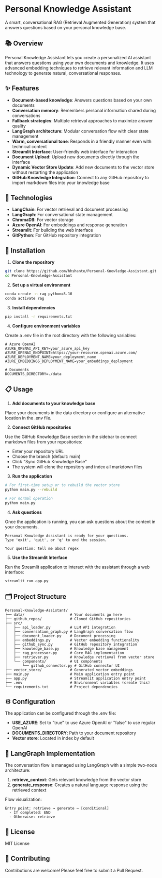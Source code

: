 
# Personal Knowledge Assistant

A smart, conversational RAG (Retrieval Augmented Generation) system that answers questions based on your personal knowledge base.

## 📚 Overview

Personal Knowledge Assistant lets you create a personalized AI assistant that answers questions using your own documents and knowledge. It uses advanced embedding techniques to retrieve relevant information and LLM technology to generate natural, conversational responses.

## ✨ Features

- **Document-based knowledge**: Answers questions based on your own documents
- **Conversation memory**: Remembers personal information shared during conversations
- **Fallback strategies**: Multiple retrieval approaches to maximize answer quality
- **LangGraph architecture**: Modular conversation flow with clear state management
- **Warm, conversational tone**: Responds in a friendly manner even with technical content
- **Streamlit Interface**: User-friendly web interface for interaction
- **Document Upload**: Upload new documents directly through the interface
- **Dynamic Vector Store Update**: Add new documents to the vector store without restarting the application
- **GitHub Knowledge Integration**: Connect to any GitHub repository to import markdown files into your knowledge base

## 🔧 Technologies

- **LangChain**: For vector retrieval and document processing
- **LangGraph**: For conversational state management
- **ChromaDB**: For vector storage
- **Azure OpenAI**: For embeddings and response generation
- **Streamlit**: For building the web interface
- **GitPython**: For GitHub repository integration

## 🚀 Installation

1. **Clone the repository**

```bash
git clone https://github.com/hhshanto/Personal-Knowledge-Assistant.git
cd Personal-Knowledge-Assistant
```

2. **Set up a virtual environment**

```bash
conda create -n rag python=3.10
conda activate rag
```

3. **Install dependencies**

```bash
pip install -r requirements.txt
```

4. **Configure environment variables**

Create a .env file in the root directory with the following variables:

```
# Azure OpenAI
AZURE_OPENAI_API_KEY=your_azure_api_key
AZURE_OPENAI_ENDPOINT=https://your-resource.openai.azure.com/
AZURE_DEPLOYMENT_NAME=your_deployment_name
AZURE_EMBEDDINGS_DEPLOYMENT_NAME=your_embeddings_deployment

# Documents
DOCUMENTS_DIRECTORY=./data
```

## 📋 Usage

1. **Add documents to your knowledge base**

Place your documents in the data directory or configure an alternative location in the .env file.

2. **Connect GitHub repositories**

Use the GitHub Knowledge Base section in the sidebar to connect markdown files from your repositories:
   - Enter your repository URL
   - Choose the branch (default: main)
   - Click "Sync GitHub Knowledge Base"
   - The system will clone the repository and index all markdown files

3. **Run the application**

```bash
# For first-time setup or to rebuild the vector store
python main.py --rebuild

# For normal operation
python main.py
```

4. **Ask questions**

Once the application is running, you can ask questions about the content in your documents.

```
Personal Knowledge Assistant is ready for your questions.
Type 'exit', 'quit', or 'q' to end the session.

Your question: tell me about regex
```

5. **Use the Streamlit Interface**

Run the Streamlit application to interact with the assistant through a web interface:

```bash
streamlit run app.py
```

## 🗂️ Project Structure

```
Personal-Knowledge-Assistant/
├── data/                     # Your documents go here
├── github_repos/             # Cloned GitHub repositories
├── src/
│   ├── api_loader.py         # LLM API integration
│   ├── conversation_graph.py # LangGraph conversation flow
│   ├── document_loader.py    # Document processing
│   ├── embeddings.py         # Vector embedding functionality
│   ├── github_sync.py        # GitHub repository integration
│   ├── knowledge_base.py     # Knowledge base management
│   ├── rag_processor.py      # Core RAG implementation
│   ├── retriever.py          # Knowledge retrieval from vector store
│   └── components/           # UI components
│       └── github_connector.py # GitHub connector UI
├── vector_store/             # Generated vector embeddings
├── main.py                   # Main application entry point
├── app.py                    # Streamlit application entry point
├── .env                      # Environment variables (create this)
└── requirements.txt          # Project dependencies
```

## ⚙️ Configuration

The application can be configured through the .env file:

- **USE_AZURE**: Set to "true" to use Azure OpenAI or "false" to use regular OpenAI
- **DOCUMENTS_DIRECTORY**: Path to your document repository
- **Vector store**: Located in index by default

## 🧠 LangGraph Implementation

The conversation flow is managed using LangGraph with a simple two-node architecture:

1. **retrieve_context**: Gets relevant knowledge from the vector store
2. **generate_response**: Creates a natural language response using the retrieved context

Flow visualization:
```
Entry point: retrieve → generate → [conditional]
  - If completed: END
  - Otherwise: retrieve
```

## 📝 License

MIT License

## 👥 Contributing

Contributions are welcome! Please feel free to submit a Pull Request.
